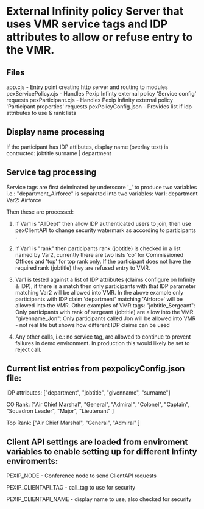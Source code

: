 # External Infinity policy Server that uses VMR service tags and IDP attributes to allow or refuse entry to the VMR.

## Files
app.cjs - Entry point creating http server and routing to modules
pexServicePolicy.cjs - Handles Pexip Infinty external policy 'Service config' requests
pexParticipant.cjs - Handles Pexip Infinity external policy 'Participant properties' requests
pexPolicyConfig.json - Provides list if idp attributes to use & rank lists

## Display name processing
If the participant has IDP attibutes, display name (overlay text) is contructed: jobtitle surname | department

## Service tag processing
Service tags are first deiminated by underscore '_' to produce two variables i.e.:
"department_Airforce" is separated into two variables:
Var1: department
Var2: Airforce

Then these are processed:

1. If Var1 is "AllDept" then allow IDP authenticated users to join, then use pexClientAPI to change security watermark as according to participants .

2. If Var1 is "rank" then participants rank (jobtitle) is checked in a list named by Var2, currently there are two lists 'co' for Commissioned Offices and 'top' for top rank only. If the participant does not have the required rank (jobtitle) they are refused entry to VMR.

3. Var1 is tested against a list of IDP attributes (claims configure on Infinity & IDP), if there is a match then only participants with that IDP parameter matching Var2 will be allowed into VMR. In the above example only participants with IDP claim 'department' matching 'Airforce' will be allowed into the VMR.
Other examples of VMR tags:
"jobtitle_Sergeant": Only participants with rank of sergeant (jobtitle) are allow into the VMR
"givenname_Jon": Only participants called Jon will be allowed into VMR - not real life but shows how different IDP claims can be used

4. Any other calls, i.e.: no service tag, are allowed to continue to prevent failures in demo environment. In production this would likely be set to reject call.

## Current list entries from pexpolicyConfig.json file:

IDP attributes: ["department", "jobtitle", "givenname", "surname"]

CO Rank: 
["Air Chief Marshal",
    "General",
    "Admiral",
    "Colonel",
    "Captain",
    "Squadron Leader",
    "Major",
    "Lieutenant"
]

Top Rank:
["Air Chief Marshal",
    "General",
    "Admiral"
]

## Client API settings are loaded from enviroment variables to enable setting up for different Infinty enviroments:

PEXIP_NODE - Conference node to send ClientAPI requests

PEXIP_CLIENTAPI_TAG - call_tag to use for security

PEXIP_CLIENTAPI_NAME - display name to use, also checked for security

